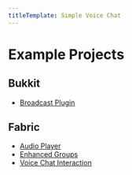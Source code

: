 ```yaml
---
titleTemplate: Simple Voice Chat
---
```


# Example Projects

## Bukkit

- [Broadcast Plugin](https://github.com/henkelmax/voicechat-broadcast-plugin)

## Fabric

- [Audio Player](https://github.com/henkelmax/audio-player)
- [Enhanced Groups](https://github.com/henkelmax/enhanced-groups)
- [Voice Chat Interaction](https://github.com/henkelmax/voicechat-interaction)
